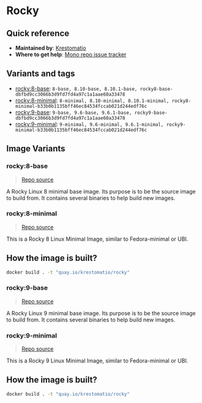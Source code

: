 # Rocky
## Quick reference
- **Maintained by**:
[Krestomatio](https://krestomatio.com)
- **Where to get help**:
[Mono repo issue tracker](https://github.com/krestomatio/container_builder/issues)

## Variants and tags
- [rocky:8-base](#rocky8-base): `8-base, 8.10-base, 8.10.1-base, rocky8-base-dbfbd9cc3066b3d9fd7fd4a97c1a1aae60a33478`
- [rocky:8-minimal](#rocky8-minimal): `8-minimal, 8.10-minimal, 8.10.1-minimal, rocky8-minimal-b33b0b1135bff46ec84534fccab021d244edf76c`
- [rocky:9-base](#rocky9-base): `9-base, 9.6-base, 9.6.1-base, rocky9-base-dbfbd9cc3066b3d9fd7fd4a97c1a1aae60a33478`
- [rocky:9-minimal](#rocky9-minimal): `9-minimal, 9.6-minimal, 9.6.1-minimal, rocky9-minimal-b33b0b1135bff46ec84534fccab021d244edf76c`


## Image Variants
### rocky:8-base
> [Repo source](https://github.com/krestomatio/container_builder/tree/master/rocky/rocky8-base)

A Rocky Linux 8 minimal base image. Its purpose is to be the source image to build from. It contains several binaries to help build new images.

### rocky:8-minimal
> [Repo source](https://github.com/krestomatio/container_builder/tree/master/rocky/rocky8-minimal)

This is a Rocky 8 Linux Minimal Image, similar to Fedora-minimal or UBI.

## How the image is built?
```bash
docker build . -t "quay.io/krestomatio/rocky"
```

### rocky:9-base
> [Repo source](https://github.com/krestomatio/container_builder/tree/master/rocky/rocky9-base)

A Rocky Linux 9 minimal base image. Its purpose is to be the source image to build from. It contains several binaries to help build new images.

### rocky:9-minimal
> [Repo source](https://github.com/krestomatio/container_builder/tree/master/rocky/rocky9-minimal)

This is a Rocky 9 Linux Minimal Image, similar to Fedora-minimal or UBI.

## How the image is built?
```bash
docker build . -t "quay.io/krestomatio/rocky"
```

